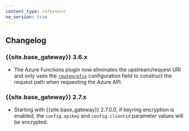 ```yaml
---
content_type: reference
no_version: true
---
```


## Changelog

### {{site.base_gateway}} 3.6.x

* The Azure Functions plugin now eliminates the upstream/request URI and only uses the [`routeprefix`](/plugins/azure-functions/reference/#schema--config-routeprefix) 
configuration field to construct the request path when requesting the Azure API.

### {{site.base_gateway}} 2.7.x

* Starting with {{site.base_gateway}} 2.7.0.0, if keyring encryption is enabled,
 the `config.apikey` and `config.clientid` parameter values will be encrypted.
